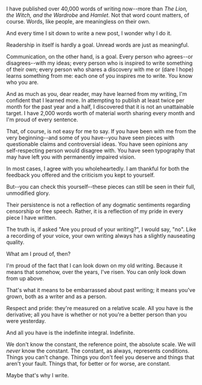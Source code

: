 I have published over 40,000 words of writing now--more than *The Lion, the
Witch, and the Wardrobe* and *Hamlet*. Not that word count matters, of course.
Words, like people, are meaningless on their own.

And every time I sit down to write a new post, I wonder why I do it.

Readership in itself is hardly a goal. Unread words are just as meaningful.

Communication, on the other hand, is a goal. Every person who agrees--or
disagrees--with my ideas; every person who is inspired to write something of
their own; every person who shares a discovery with me or (dare I hope) learns
something from me: each one of you inspires me to write. You know who you are.

And as much as you, dear reader, may have learned from my writing, I'm
confident that I learned more. In attempting to publish at least twice per
month for the past year and a half, I discovered that it is not an unattainable
target. I have 2,000 words worth of material worth sharing every month and I'm
proud of every sentence.

That, of course, is not easy for me to say. If you have been with me from the
very beginning--and some of you have--you have seen pieces with questionable
claims and controversial ideas. You have seen opinions any self-respecting
person would disagree with. You have seen typography that may have left you
with permanently impaired vision.

In most cases, I agree with you wholeheartedly. I am thankful for both the
feedback you offered and the criticism you kept to yourself.

But--you can check this yourself--these pieces can still be seen in their full,
unmodified glory.

Their persistence is not a reflection of any dogmatic sentiments regarding
censorship or free speech. Rather, it is a reflection of my pride in every
piece I have written.

The truth is, if asked "Are you proud of your writing?", I would say, "no".
Like a recording of your voice, your own writing always has a slightly
nauseating quality.

What am I proud of, then?

I'm proud of the fact that I can look down on my old writing. Because it means
that somehow, over the years, I've risen. You can only look down from up above.

That's what it means to be embarrassed about past writing; it means you've
grown, both as a writer and as a person.

Respect and pride: they're measured on a relative scale. All you have is the
derivative; all you have is whether or not you're a better person than you were
yesterday.

And all you have is the indefinite integral. Indefinite.

We don't know the constant, the reference point, the absolute scale. We will
*never* know the constant. The constant, as always, represents conditions.
Things you can't change. Things you don't feel you deserve and things that
aren't your fault.  Things that, for better or for worse, are constant.

Maybe that's why I write.
